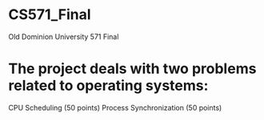 # CS571_Final
Old Dominion University 571 Final  


# The project deals with two problems related to operating systems:
CPU Scheduling (50 points)
Process Synchronization (50 points)

